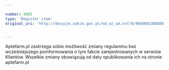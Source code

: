 ```yaml
---

number: 4085
type: 'Register item'
original_uri: 'http://decyzje.uokik.gov.pl/nd_wz_um.nsf/0/0649D624B69D86BCC1257ACD003A7281?OpenDocument'


---
```


Aptefarm.pl zastrzega sobie możliwość zmiany regulaminu bez wcześniejszego poinformowania o tym fakcie zarejestrowanych w serwisie Klientów. Wszelkie zmiany obowiązują od daty opublikowania ich na stronie aptefarm.pl
